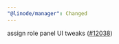 ```yaml
---
"@linode/manager": Changed
---
```


assign role panel UI tweaks ([#12038](https://github.com/linode/manager/pull/12038))

